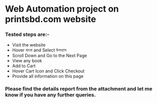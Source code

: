 # Web Automation project on printsbd.com website 
### Tested steps are:-
- Visit the website
- Hover বাংলা and Select উপন্যাস
- Scroll Down and Go to the Next Page
- View any book 
- Add to Cart
- Hover Cart Icon and Click Checkout
- Provide all information on this page
### Please find the details report from the attachment and let me know if you have any further queries.
